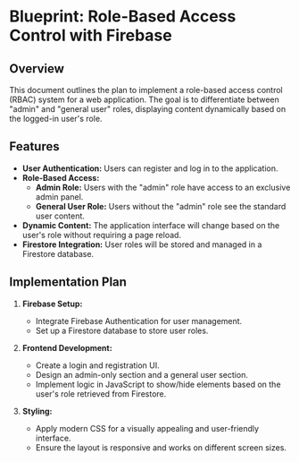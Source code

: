 
# Blueprint: Role-Based Access Control with Firebase

## Overview

This document outlines the plan to implement a role-based access control (RBAC) system for a web application. The goal is to differentiate between "admin" and "general user" roles, displaying content dynamically based on the logged-in user's role.

## Features

*   **User Authentication:** Users can register and log in to the application.
*   **Role-Based Access:**
    *   **Admin Role:** Users with the "admin" role have access to an exclusive admin panel.
    *   **General User Role:** Users without the "admin" role see the standard user content.
*   **Dynamic Content:** The application interface will change based on the user's role without requiring a page reload.
*   **Firestore Integration:** User roles will be stored and managed in a Firestore database.

## Implementation Plan

1.  **Firebase Setup:**
    *   Integrate Firebase Authentication for user management.
    *   Set up a Firestore database to store user roles.

2.  **Frontend Development:**
    *   Create a login and registration UI.
    *   Design an admin-only section and a general user section.
    *   Implement logic in JavaScript to show/hide elements based on the user's role retrieved from Firestore.

3.  **Styling:**
    *   Apply modern CSS for a visually appealing and user-friendly interface.
    *   Ensure the layout is responsive and works on different screen sizes.
